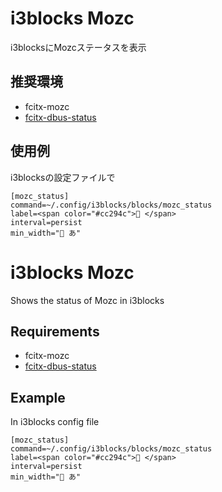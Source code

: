 # i3blocks Mozc
i3blocksにMozcステータスを表示

## 推奨環境
* fcitx-mozc
* [fcitx-dbus-status](https://github.com/clear-code/fcitx-dbus-status)

## 使用例
i3blocksの設定ファイルで
```
[mozc_status]
command=~/.config/i3blocks/blocks/mozc_status
label=<span color="#cc294c"> </span>
interval=persist
min_width=" あ"
```

# i3blocks Mozc
Shows the status of Mozc in i3blocks

## Requirements
* fcitx-mozc
* [fcitx-dbus-status](https://github.com/clear-code/fcitx-dbus-status)

## Example

In i3blocks config file
```
[mozc_status]
command=~/.config/i3blocks/blocks/mozc_status
label=<span color="#cc294c"> </span>
interval=persist
min_width=" あ"
```

